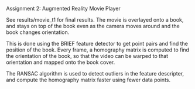 Assignment 2: Augmented Reality Movie Player

See results/movie_t1 for final results. 
The movie is overlayed onto a book, and stays on top of the book even as the camera moves around and the book changes orientation.

This is done using the BRIEF feature detector to get point pairs and find the position of the book.  Every frame, a homography matrix is computed to find the orientation 
of the book, so that the video can be warped to that orientation and mapped onto the book cover.

The RANSAC algorithm is used to detect outliers in the feature descripter, and compute the homography matrix faster using fewer data points.
